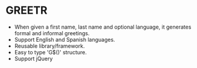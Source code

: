 # GREETR

- When given a first name, last name and optional language, it generates formal and informal greetings.
- Support English and Spanish languages.
- Reusable library/framework.
- Easy to type 'G\$()' structure.
- Support jQuery

